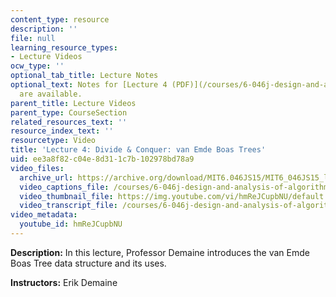 ```yaml
---
content_type: resource
description: ''
file: null
learning_resource_types:
- Lecture Videos
ocw_type: ''
optional_tab_title: Lecture Notes
optional_text: Notes for [Lecture 4 (PDF)](/courses/6-046j-design-and-analysis-of-algorithms-spring-2015/resources/mit6_046js15_lec04)
  are available.
parent_title: Lecture Videos
parent_type: CourseSection
related_resources_text: ''
resource_index_text: ''
resourcetype: Video
title: 'Lecture 4: Divide & Conquer: van Emde Boas Trees'
uid: ee3a8f82-c04e-8d31-1c7b-102978bd78a9
video_files:
  archive_url: https://archive.org/download/MIT6.046JS15/MIT6_046JS15_lec04_300k.mp4
  video_captions_file: /courses/6-046j-design-and-analysis-of-algorithms-spring-2015/0320c487d92e557ab8499475a32a9267_hmReJCupbNU.vtt
  video_thumbnail_file: https://img.youtube.com/vi/hmReJCupbNU/default.jpg
  video_transcript_file: /courses/6-046j-design-and-analysis-of-algorithms-spring-2015/2afff3384e87750b2a409296d47f7891_hmReJCupbNU.pdf
video_metadata:
  youtube_id: hmReJCupbNU
---
```


**Description:** In this lecture, Professor Demaine introduces the van Emde Boas Tree data structure and its uses.

**Instructors:** Erik Demaine